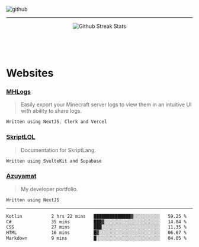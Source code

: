 ![github](https://media.discordapp.net/attachments/881363147364118528/1142610121697021952/background.png?width=1000&height=300)<br>
___
<p align="center">
  <img alt="Github Streak Stats" src="https://github-readme-streak-stats.herokuapp.com/?user=azuyamat"/>
</p><br>

<p align="center">
      
</p><br>


# Websites
### [MHLogs](https://mhlogs.com)
> Easily export your Minecraft server logs to view them in an intuitive UI with ability to share logs.
```js
Written using NextJS, Clerk and Vercel
```

### [SkriptLOL](https://skript.lol)
> Documentation for SkriptLang.
```js
Written using SvelteKit and Supabase
```

### [Azuyamat](https://azuyamat.com)
> My developer portfolio.
```js
Written using NextJS
```
___

<!--START_SECTION:waka-->

```txt
Kotlin           2 hrs 22 mins   ██████████████▓░░░░░░░░░░   59.25 %
C#               35 mins         ███▓░░░░░░░░░░░░░░░░░░░░░   14.84 %
CSS              27 mins         ███░░░░░░░░░░░░░░░░░░░░░░   11.35 %
HTML             16 mins         █▓░░░░░░░░░░░░░░░░░░░░░░░   06.67 %
Markdown         9 mins          █░░░░░░░░░░░░░░░░░░░░░░░░   04.05 %
```

<!--END_SECTION:waka-->
